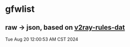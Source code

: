 # gfwlist
## raw -> json, based on [v2ray-rules-dat](https://github.com/Loyalsoldier/v2ray-rules-dat)
Tue Aug 20 12:00:53 AM CST 2024

